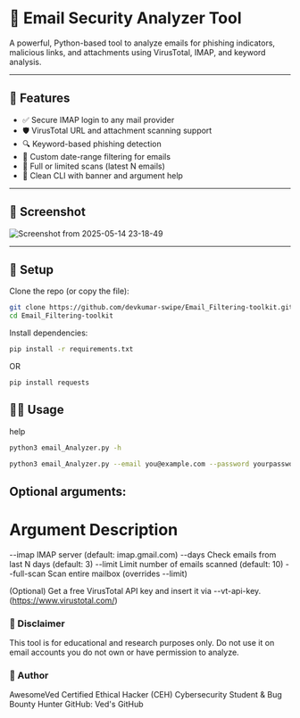 # 📧 Email Security Analyzer Tool

A powerful, Python-based tool to analyze emails for phishing indicators, malicious links, and attachments using VirusTotal, IMAP, and keyword analysis.

---

## 🔰 Features

- ✅ Secure IMAP login to any mail provider
- 🛡️ VirusTotal URL and attachment scanning support
- 🔍 Keyword-based phishing detection
- 📅 Custom date-range filtering for emails
- 🧪 Full or limited scans (latest N emails)
- 📄 Clean CLI with banner and argument help

---

## 📸 Screenshot
![Screenshot from 2025-05-14 23-18-49](https://github.com/user-attachments/assets/dc76f246-5bf0-4e04-978f-bb18b75701be)


---
## 🔧 Setup
Clone the repo (or copy the file):
```bash
git clone https://github.com/devkumar-swipe/Email_Filtering-toolkit.git
cd Email_Filtering-toolkit
```
Install dependencies:
```bash
pip install -r requirements.txt
```
OR
```
pip install requests
```
## 🧑‍💻 Usage
help
```bash
python3 email_Analyzer.py -h
```

```bash
python3 email_Analyzer.py --email you@example.com --password yourpassword --vt-api-key YOUR_VT_KEY
```
## Optional arguments:
# Argument	Description
--imap	IMAP server (default: imap.gmail.com)
--days	Check emails from last N days (default: 3)
--limit	Limit number of emails scanned (default: 10)
--full-scan	Scan entire mailbox (overrides --limit)

(Optional) Get a free VirusTotal API key and insert it via --vt-api-key.(https://www.virustotal.com/)


### 🛑 Disclaimer
This tool is for educational and research purposes only.
Do not use it on email accounts you do not own or have permission to analyze.

### 👤 Author
AwesomeVed
Certified Ethical Hacker (CEH)
Cybersecurity Student & Bug Bounty Hunter
GitHub: Ved's GitHub


